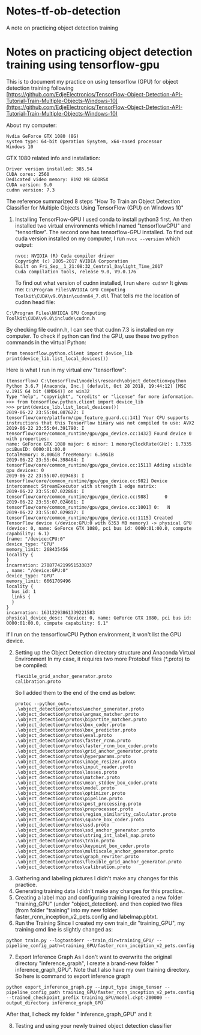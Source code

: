 # Notes-tf-ob-detection
A note on practicing object detection training 
# Notes on practicing object detection training using tensorflow-gpu
This is to document my practice on using tensorflow (GPU) for object detection training following [https://github.com/EdjeElectronics/TensorFlow-Object-Detection-API-Tutorial-Train-Multiple-Objects-Windows-10](https://github.com/EdjeElectronics/TensorFlow-Object-Detection-API-Tutorial-Train-Multiple-Objects-Windows-10)

About my computer: 
```Intel Core i7-7700 CPU @ 3.60GHz
Nvdia GeForce GTX 1080 (8G)
system type: 64-bit Operation Sysytem, x64-nased processor
Windows 10 
```

GTX 1080 related info and installation:

    Driver version installed: 385.54
    CUDA cores: 2560
    Dedicated video memory: 8192 MB GDDR5X
    CUDA version: 9.0
    cudnn version: 7.3


The reference summarized 8 steps "How To Train an Object Detection Classifier for Multiple Objects Using TensorFlow (GPU) on Windows 10"
1. Installing TensorFlow-GPU
I used conda to install python3 first. An then installed two virtual environments which I named  "tensorflowCPU" and "tensorflow". The second one has tensorflow-GPU installed.
To find out cuda version installed on my computer, I run
```nvcc --version```
which output:
	```
	nvcc: NVIDIA (R) Cuda compiler driver
	Copyright (c) 2005-2017 NVIDIA Corporation
	Built on Fri_Sep__1_21:08:32_Central_Daylight_Time_2017
	Cuda compilation tools, release 9.0, V9.0.176
	```
	To find out what version of cudnn installed, I run
	```where cudnn*```
	It gives me:
	```C:\Program Files\NVIDIA GPU Computing Toolkit\CUDA\v9.0\bin\cudnn64_7.dll```	
That tells me the location of cudnn head file: 
```
C:\Program Files\NVIDIA GPU Computing Toolkit\CUDA\v9.0\include\cudnn.h
``` 
By checking file cudnn.h, I can see that cudnn 7.3 is installed on my computer.
To check if python can find the GPU, use these two python commands in the virtual Python:
```
from tensorflow.python.client import device_lib
print(device_lib.list_local_devices())
```
Here is what I run in my virtual env "tensorflow":
```
(tensorflow) C:\tensorflow1\models\research\object_detection>python
Python 3.6.7 |Anaconda, Inc.| (default, Oct 28 2018, 19:44:12) [MSC v.1915 64 bit (AMD64)] on win32
Type "help", "copyright", "credits" or "license" for more information.
>>> from tensorflow.python.client import device_lib
>>> print(device_lib.list_local_devices())
2019-06-22 23:55:04.087622: I tensorflow/core/platform/cpu_feature_guard.cc:141] Your CPU supports instructions that this TensorFlow binary was not compiled to use: AVX2
2019-06-22 23:55:04.391790: I tensorflow/core/common_runtime/gpu/gpu_device.cc:1432] Found device 0 with properties:
name: GeForce GTX 1080 major: 6 minor: 1 memoryClockRate(GHz): 1.7335
pciBusID: 0000:01:00.0
totalMemory: 8.00GiB freeMemory: 6.59GiB
2019-06-22 23:55:04.398464: I tensorflow/core/common_runtime/gpu/gpu_device.cc:1511] Adding visible gpu devices: 0
2019-06-22 23:55:07.019463: I tensorflow/core/common_runtime/gpu/gpu_device.cc:982] Device interconnect StreamExecutor with strength 1 edge matrix:
2019-06-22 23:55:07.022864: I tensorflow/core/common_runtime/gpu/gpu_device.cc:988]      0
2019-06-22 23:55:07.024661: I tensorflow/core/common_runtime/gpu/gpu_device.cc:1001] 0:   N
2019-06-22 23:55:07.029817: I tensorflow/core/common_runtime/gpu/gpu_device.cc:1115] Created TensorFlow device (/device:GPU:0 with 6353 MB memory) -> physical GPU (device: 0, name: GeForce GTX 1080, pci bus id: 0000:01:00.0, compute capability: 6.1)
[name: "/device:CPU:0"
device_type: "CPU"
memory_limit: 268435456
locality {
}
incarnation: 2708774219951533837
, name: "/device:GPU:0"
device_type: "GPU"
memory_limit: 6661709496
locality {
  bus_id: 1
  links {
  }
}
incarnation: 16312293861339221583
physical_device_desc: "device: 0, name: GeForce GTX 1080, pci bus id: 0000:01:00.0, compute capability: 6.1"
```
If I run on the tensorflowCPU Python environment, it won't list the GPU device.

2. Setting up the Object Detection directory structure and Anaconda Virtual Environment
	In my case, it requires two more Protobuf files (*.proto) to be compiled: 
	```
	flexible_grid_anchor_generator.proto 
	calibration.proto
	``` 
	So I added them to the end of the cmd as below:
	```
	protoc --python_out=. .\object_detection\protos\anchor_generator.proto .\object_detection\protos\argmax_matcher.proto .\object_detection\protos\bipartite_matcher.proto .\object_detection\protos\box_coder.proto .\object_detection\protos\box_predictor.proto .\object_detection\protos\eval.proto .\object_detection\protos\faster_rcnn.proto .\object_detection\protos\faster_rcnn_box_coder.proto .\object_detection\protos\grid_anchor_generator.proto .\object_detection\protos\hyperparams.proto .\object_detection\protos\image_resizer.proto .\object_detection\protos\input_reader.proto .\object_detection\protos\losses.proto .\object_detection\protos\matcher.proto .\object_detection\protos\mean_stddev_box_coder.proto .\object_detection\protos\model.proto .\object_detection\protos\optimizer.proto .\object_detection\protos\pipeline.proto .\object_detection\protos\post_processing.proto .\object_detection\protos\preprocessor.proto .\object_detection\protos\region_similarity_calculator.proto .\object_detection\protos\square_box_coder.proto .\object_detection\protos\ssd.proto .\object_detection\protos\ssd_anchor_generator.proto .\object_detection\protos\string_int_label_map.proto .\object_detection\protos\train.proto .\object_detection\protos\keypoint_box_coder.proto .\object_detection\protos\multiscale_anchor_generator.proto .\object_detection\protos\graph_rewriter.proto .\object_detection\protos\flexible_grid_anchor_generator.proto .\object_detection\protos\calibration.proto
	```
3. Gathering and labeling pictures
	I didn't make any changes for this practice.
4. Generating training data
	I didn't make any changes for this practice..
5. Creating a label map and configuring training
I created a new folder "training_GPU" (under "object_detection). and then copied two files (from folder "training" into my new folder: faster_rcnn_inception_v2_pets.config and labelmap.pbtxt.
6. Run the Training
Since I created my own train_dir "training_GPU", my training cmd line is slightly changed as:
```
python train.py --logtostderr --train_dir=training_GPU/ --pipeline_config_path=training_GPU/faster_rcnn_inception_v2_pets.config
```

7. Export Inference Graph
As I don't want to overwrite the original  directory "inference_graph", I create a brand-new folder " inference_graph_GPU". Note that I also have my own training directory. So here is command to export inference graph
``` 
python export_inference_graph.py --input_type image_tensor --pipeline_config_path training_GPU/faster_rcnn_inception_v2_pets.config --trained_checkpoint_prefix training_GPU/model.ckpt-200000 --output_directory inference_graph_GPU
```
After that, I check my folder " inference_graph_GPU" and it 

8. Testing and using your newly trained object detection classifier

